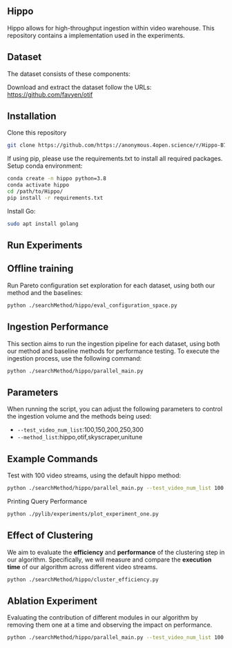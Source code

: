 Hippo
----
Hippo allows for high-throughput ingestion within video warehouse. This repository contains a implementation used in the experiments.

Dataset
-------
The dataset consists of these components:

Download and extract the dataset follow the URLs:
https://github.com/favyen/otif

Installation
------------
Clone this repository
```bash
git clone https://github.com/https://anonymous.4open.science/r/Hippo-B74F
```

If using pip, please use the requirements.txt to install all required packages.
Setup conda environment:
```bash
conda create -n hippo python=3.8
conda activate hippo
cd /path/to/Hippo/
pip install -r requirements.txt
```
Install Go:
```bash
sudo apt install golang
```
Run Experiments
---------------
Offline training
---------------
Run Pareto configuration set exploration for each dataset, using both our method and the baselines:
```bash
python ./searchMethod/hippo/eval_configuration_space.py
```
Ingestion Performance
---------------
This section aims to run the ingestion pipeline for each dataset, using both our method and baseline methods for performance testing. To execute the ingestion process, use the following command:
```bash
python ./searchMethod/hippo/parallel_main.py
```
Parameters
------------------
When running the script, you can adjust the following parameters to control the ingestion volume and the methods being used:
- `--test_video_num_list`:100,150,200,250,300
- `--method_list`:hippo,otif,skyscraper,unitune
## Example Commands
Test with 100 video streams, using the default hippo method:
```bash
python ./searchMethod/hippo/parallel_main.py --test_video_num_list 100 --method_list hippo
```
Printing Query Performance 
```bash
python ./pylib/experiments/plot_experiment_one.py
```
Effect of Clustering
------------------
We aim to evaluate the **efficiency** and **performance** of the clustering step in our algorithm. Specifically, we will measure and compare the **execution time** of our algorithm across different video streams.
```bash
python ./searchMethod/hippo/cluster_efficiency.py
```
Ablation Experiment
------------------
Evaluating the contribution of different modules in our algorithm by removing them one at a time and observing the impact on performance.
```bash
python ./searchMethod/hippo/parallel_main.py --test_video_num_list 100 --method_list hippo hippo_without_pareto_reinforcement hippo_without_imitation_learning
```
